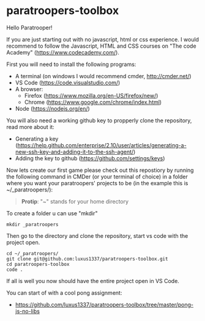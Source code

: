# paratroopers-toolbox
Hello Paratrooper!

If you are just starting out with no javascript, html or css experience. I would recommend to follow the Javascript, HTML and CSS courses on "The code Academy" (https://www.codecademy.com/).

First you will need to install the following programs:
* A terminal (on windows I would recommend cmder, http://cmder.net/)
* VS Code (https://code.visualstudio.com/)
* A browser:
  * Firefox (https://www.mozilla.org/en-US/firefox/new/)
  * Chrome (https://www.google.com/chrome/index.html)
* Node (https://nodejs.org/en/)

You will also need a working github key to propperly clone the repository, read more about it:
* Generating a key (https://help.github.com/enterprise/2.10/user/articles/generating-a-new-ssh-key-and-adding-it-to-the-ssh-agent/)
* Adding the key to github (https://github.com/settings/keys)

Now lets create our first game please check out this repostiory by running the following command in CMDer (or your terminal of choice) in a folder where you want your paratroopers' projects to be (in the example this is ~/_paratroopers/):

> __Protip__: "~" stands for your home directory


To create a folder u can use "mkdir"
```
mkdir _paratroopers
```
Then go to the directory and clone the repository, start vs code with the project open.

```
cd ~/_paratroopers/
git clone git@github.com:luxus1337/paratroopers-toolbox.git
cd paratroopers-toolbox
code .
```
If all is well you now should have the entire project open in VS Code.

You can start of with a cool pong assignment:
* https://github.com/luxus1337/paratroopers-toolbox/tree/master/pong-js-no-libs
